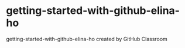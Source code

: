 # getting-started-with-github-elina-ho
getting-started-with-github-elina-ho created by GitHub Classroom
